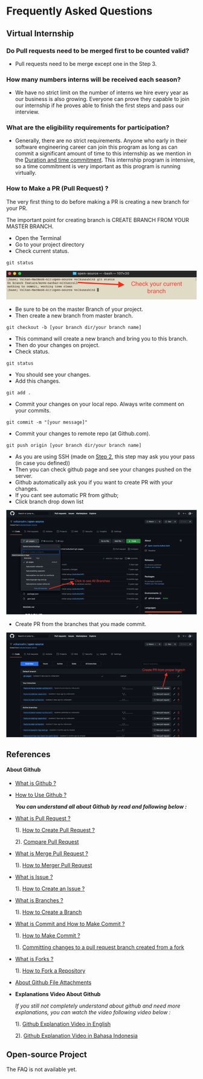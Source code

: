 # Frequently Asked Questions

## Virtual Internship

### Do Pull requests need to be merged first to be counted valid?
* Pull requests need to be merge except one in the Step 3.

### How many numbers interns will be received each season?
* We have no strict limit on the number of interns we hire every year as our business is also growing. Everyone can prove they capable to join our internship if he proves able to finish the first steps and pass our interview.

### What are the eligibility requirements for participation?
* Generally, there are no strict requirements. Anyone who early in their software engineering career can join this program as long as can commit a significant amount of time to this internship as we mention in the [Duration and time commitment](internship.md#Duration_and_time_commitment). This internship program is intensive, so a time commitment is very important as this program is running virtually.

### How to Make a PR (Pull Request) ?

The very first thing to do before making a PR is creating a new branch for your PR.

The important point for creating branch is CREATE BRANCH FROM YOUR MASTER BRANCH.

* Open the Terminal
* Go to your project directory
* Check current status.

```
git status
```
<img src=images/Branch-image.png alt class="img-responsive img-thumbnail"/>

* Be sure to be on the master Branch of your project.
* Then create a new branch from master branch.

```
git checkout -b [your branch dir/your branch name]
```
* This command will create a new branch and bring you to this branch.
* Then do your changes on project.
* Check status.

```
git status
``` 
* You should see your changes.
* Add this changes.

```
git add .
```
* Commit your changes on your local repo. Always write comment on your commits.

```
git commit -m "[your message]"
```

* Commit your changes to remote repo (at Github.com).

```
git push origin [your branch dir/your branch name]

``` 
* As you are using SSH (made on [Step 2](https://open-source.kulkul.tech/en_ID/#!pages/internship.md#Step_2_-_Learn_how_to_use_SSH), this step may ask you your pass (in case you defined))
* Then you can check github page and see your changes pushed on the server.
* Github automatically ask you if you want to create PR with your changes.
* If you cant see automatic PR from github;
* Click branch drop down list

<img src=images/Branch-list-image.png alt class="img-responsive img-thumbnail"/>

* Create PR from the branches that you made commit.

<img src=images/Branch-pr.png alt class="img-responsive img-thumbnail"/>

<br />


## References

#### About Github
* [What is Github ?](https://guides.github.com/activities/hello-world/#what)

* [How to Use Github ?](https://guides.github.com/activities/hello-world/)

    ___You can understand all about Github by read and following below :___


* [What is Pull Request ?](https://docs.github.com/en/github/collaborating-with-issues-and-pull-requests/about-pull-requests)

    1). [How to Create Pull Request ? ](https://docs.github.com/en/github/collaborating-with-issues-and-pull-requests/creating-a-pull-request)
    
    2). [Compare Pull Request](https://opensource.com/article/19/7/create-pull-request-github)

*  [What is Merge Pull Request ?](https://docs.github.com/en/github/collaborating-with-issues-and-pull-requests/merging-a-pull-request)
    
    1). [How to Merger Pull Request](https://guides.github.com/activities/hello-world/#merge)

* [What is Issue ?](https://guides.github.com/features/issues/#:~:text=Issues%20are%20a%20great%20way,own%20section%20in%20every%20repository)

    1). [How to Create an Issue ?](https://docs.github.com/en/github/managing-your-work-on-github/creating-an-issue)

* [What is Branches ?](https://docs.github.com/en/github/collaborating-with-issues-and-pull-requests/about-branches)

    1). [How to Create a Branch](https://guides.github.com/activities/hello-world/#branch)

* [What is Commit and How to Make Commit ?](https://guides.github.com/activities/hello-world/#commit)

    1). [How to Make Commit ?](https://guides.github.com/activities/hello-world/#commit)

    1). [Committing changes to a pull request branch created from a fork](https://docs.github.com/en/github/collaborating-with-issues-and-pull-requests/committing-changes-to-a-pull-request-branch-created-from-a-fork)

* [What is Forks ?](https://docs.github.com/en/github/collaborating-with-issues-and-pull-requests/working-with-forks)

    1). [How to Fork a Repository](https://docs.github.com/en/github/getting-started-with-github/fork-a-repo)

* [About Github File Attachments](https://docs.github.com/en/github/managing-your-work-on-github/file-attachments-on-issues-and-pull-requests)

* **Explanations Video About Github**
    
    _If you still not completely understand about github and need more explanations, you can watch the video following video below :_
    
    1). [Github Explanation Video in English](https://www.youtube.com/watch?v=RGOj5yH7evk)
    
    2). [Github Explanation Video in Bahasa Indonesia](https://www.youtube.com/watch?v=lTMZxWMjXQU&list=PLFIM0718LjIVknj6sgsSceMqlq242-jNf)
    


## Open-source Project

The FAQ is not available yet.

